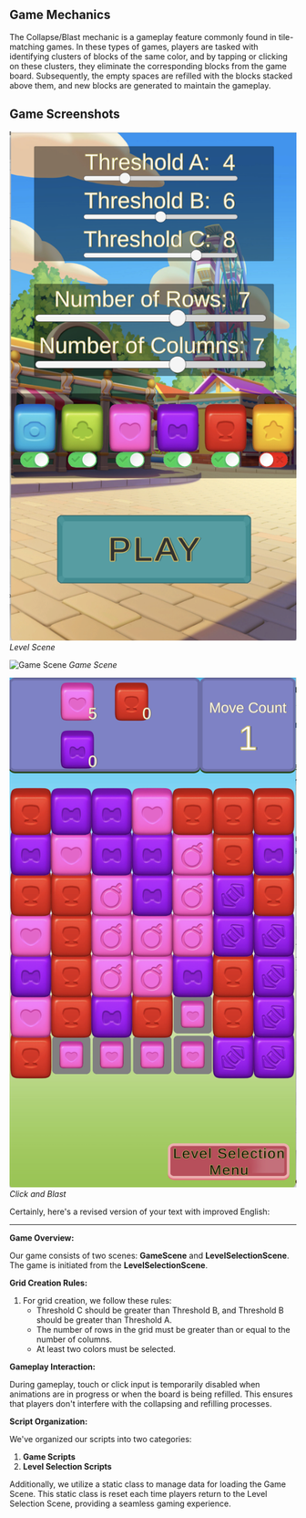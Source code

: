 
## Game Mechanics

The Collapse/Blast mechanic is a gameplay feature commonly found in tile-matching games. In these types of games, players are tasked with identifying clusters of blocks of the same color, and by tapping or clicking on these clusters, they eliminate the corresponding blocks from the game board. Subsequently, the empty spaces are refilled with the blocks stacked above them, and new blocks are generated to maintain the gameplay.

## Game Screenshots


![Level Selection Scene](images/level_selection_scene.png)
*Level Scene*

![Game Scene](images/games_cene.png)
*Game Scene*

![Game Scene](images/click.png)
*Click and Blast*



Certainly, here's a revised version of your text with improved English:

---

**Game Overview:**

Our game consists of two scenes: **GameScene** and **LevelSelectionScene**. The game is initiated from the **LevelSelectionScene**. 

**Grid Creation Rules:**

1. For grid creation, we follow these rules:
   - Threshold C should be greater than Threshold B, and Threshold B should be greater than Threshold A.
   - The number of rows in the grid must be greater than or equal to the number of columns.
   - At least two colors must be selected.

**Gameplay Interaction:**

During gameplay, touch or click input is temporarily disabled when animations are in progress or when the board is being refilled. This ensures that players don't interfere with the collapsing and refilling processes.

**Script Organization:**

We've organized our scripts into two categories:
1. **Game Scripts**
2. **Level Selection Scripts**

Additionally, we utilize a static class to manage data for loading the Game Scene. This static class is reset each time players return to the Level Selection Scene, providing a seamless gaming experience.

